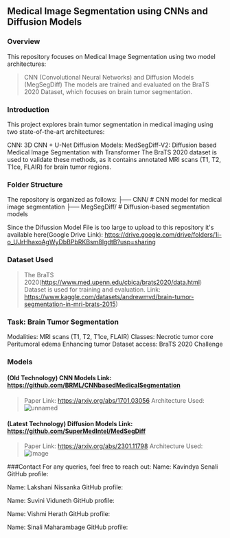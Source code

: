 ## Medical Image Segmentation using CNNs and Diffusion Models
### Overview
This repository focuses on Medical Image Segmentation using two model architectures:

> CNN (Convolutional Neural Networks) and 
> Diffusion Models (MegSegDiff)
The models are trained and evaluated on the BraTS 2020 Dataset, which focuses on brain tumor segmentation.

### Introduction
This project explores brain tumor segmentation in medical imaging using two state-of-the-art architectures:

CNN: 3D CNN + U-Net
Diffusion Models: MedSegDiff-V2: Diffusion based Medical Image Segmentation with Transformer
The BraTS 2020 dataset is used to validate these methods, as it contains annotated MRI scans (T1, T2, T1ce, FLAIR) for brain tumor regions.

### Folder Structure
The repository is organized as follows:
├── CNN/                # CNN model for medical image segmentation
├── MegSegDiff/         # Diffusion-based segmentation models

Since the Difussion Model File is too large to upload to this repository it's available here(Google Drive Link): https://drive.google.com/drive/folders/1i-o_UJrHhaxoAgWyDbBPbRKBsm8IgdtB?usp=sharing

### Dataset Used
> The BraTS 2020(https://www.med.upenn.edu/cbica/brats2020/data.html) Dataset is used for training and evaluation.
Link: https://www.kaggle.com/datasets/andrewmvd/brain-tumor-segmentation-in-mri-brats-2015)

### Task: Brain Tumor Segmentation
Modalities: MRI scans (T1, T2, T1ce, FLAIR)
Classes:
Necrotic tumor core
Peritumoral edema
Enhancing tumor
Dataset access: BraTS 2020 Challenge

### Models
#### (Old Technology) CNN Models Link: https://github.com/BRML/CNNbasedMedicalSegmentation 
> Paper Link: https://arxiv.org/abs/1701.03056
Architecture Used:
> ![unnamed](https://github.com/user-attachments/assets/a597fe28-5695-44ec-9bfd-f092935071f3)


#### (Latest Technology) Diffusion Models Link: https://github.com/SuperMedIntel/MedSegDiff
> Paper Link: https://arxiv.org/abs/2301.11798
Architecture Used:
![image](https://github.com/user-attachments/assets/232d76a3-27bc-4deb-aa79-14a024220dd0)

###Contact
For any queries, feel free to reach out:
Name: Kavindya Senali
GitHub profile:

Name: Lakshani Nissanka
GitHub profile:

Name: Suvini Viduneth
GitHub profile:

Name: Vishmi Herath
GitHub profile:

Name: Sinali Maharambage
GitHub profile: 


